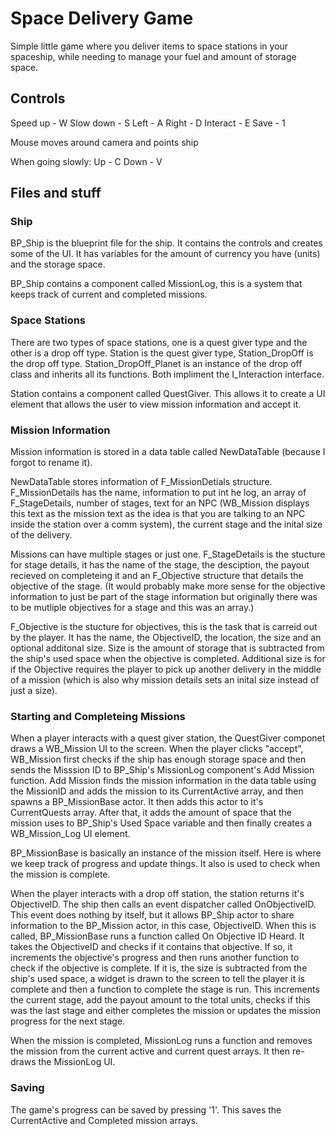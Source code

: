 # Space Delivery Game

Simple little game where you deliver items to space stations in your spaceship, while needing to manage your fuel and amount of storage space.

## Controls

Speed up - W
Slow down - S
Left - A
Right - D
Interact - E
Save - 1

Mouse moves around camera and points ship

When going slowly:
Up - C
Down - V

## Files and stuff

### Ship
BP_Ship is the blueprint file for the ship. It contains the controls and creates some of the UI.
It has variables for the amount of currency you have (units) and the storage space.

BP_Ship contains a component called MissionLog, this is a system that keeps track of current and completed missions.

### Space Stations
There are two types of space stations, one is a quest giver type and the other is a drop off type.
Station is the quest giver type, Station_DropOff is the drop off type. Station_DropOff_Planet is an instance of the drop off class and inherits all its functions.
Both impliment the I_Interaction interface.

Station contains a component called QuestGiver. This allows it to create a UI element that allows the user to view mission information and accept it.

### Mission Information
Mission information is stored in a data table called NewDataTable (because I forgot to rename it).

NewDataTable stores information of F_MissionDetials structure. F_MissionDetails has the name, information to put int he log, an array of F_StageDetails, number of stages, text for an NPC
(WB_Mission displays this text as the mission text as the idea is that you are talking to an NPC inside the station over a comm system), the current stage and the inital size of 
the delivery. 

Missions can have multiple stages or just one. F_StageDetails is the stucture for stage details, it has the name of the stage, the desciption, the payout recieved on completeing it and an 
F_Objective structure that details the objective of the stage. (It would probably make more sense for the objective information to just be part of the stage information but originally there was
to be mutliple objectives for a stage and this was an array.)

F_Objective is the stucture for objectives, this is the task that is carreid out by the player. It has the name, the ObjectiveID, the location, the size and an optional additonal size. Size is 
the amount of storage that is subtracted from the ship's used space when the objective is completed. Additional size is for if the Objective requires the player to pick up another delivery in the middle of a 
mission (which is also why mission details sets an inital size instead of just a size).

### Starting and Completeing Missions
When a player interacts with a quest giver station, the QuestGiver componet draws a WB_Mission UI to the screen. When the player clicks "accept", 
WB_Mission first checks if the ship has enough storage space and then sends the Misssion ID to BP_Ship's MissionLog component's Add Mission function.
Add Mission finds the mission information in the data table using the MissionID and adds the mission to its CurrentActive array, and then spawns a BP_MissionBase actor.
It then adds this actor to it's CurrentQuests array. After that, it adds the amount of space that the mission uses to BP_Ship's Used Space variable and then finally creates a WB_Mission_Log UI element.

BP_MissionBase is basically an instance of the mission itself. Here is where we keep track of progress and update things. It also is used to check when the mission is complete.

When the player interacts with a drop off station, the station returns it's ObjectiveID. The ship then calls an event dispatcher called OnObjectiveID. This event does nothing by itself, but it allows BP_Ship actor to share information to the BP_Mission actor, in this case, ObjectiveID. When this is called, BP_MissionBase runs a function called On Objective ID Heard. It takes the ObjectiveID and checks if it contains that 
objective. If so, it increments the objective's progress and then runs another function to check if the objective is complete. If it is, the size is subtracted from the ship's used space, a widget is drawn to the screen to tell the player it is complete and then a function to complete the stage is run. This increments the current stage, add the payout amount to the total units, checks if this was the last stage and either completes the mission or updates the mission progress for the next stage.

When the mission is completed, MissionLog runs a function and removes the mission from the current active and current quest arrays. It then re-draws the MissionLog UI.

### Saving
The game's progress can be saved by pressing '1'. This saves the CurrentActive and Completed mission arrays. 

